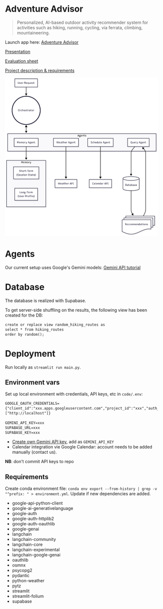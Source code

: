 # Adventure Advisor

> Personalized, AI-based outdoor activity recommender system for activities such as hiking, running, cycling, via ferrata, climbing, mountaineering.

Launch app here: [Adventure Advisor](https://adventure-advisor.streamlit.app/?embed=true)

[Presentation](https://docs.google.com/presentation/d/1I6_KMaVjDQBW956LGJKL19rHVB0e2eZjGBOP1vnWoXY/edit?usp=sharing)

[Evaluation sheet](https://docs.google.com/spreadsheets/d/1s2wzH-LdQ_XxiupfGNUrsPM4WAnDElnGttlZy1dA5_8/edit?usp=sharing)

[Project description & requirements](https://docs.google.com/document/d/1fnTi8bGLr4bmyiPhwUcyi8KCYAVgEAzMyFstvKaeqNs/edit?usp=sharing)

![Architecture](assets/architecture.png)

# Agents
Our current setup uses Google's Gemini models: [Gemini API tutorial](https://colab.research.google.com/github/google-gemini/cookbook/blob/main/quickstarts/Get_started.ipynb)

# Database
The database is realized with Supabase.

To get server-side shuffling on the results, the following view has been created for the DB:

```
create or replace view random_hiking_routes as
select * from hiking_routes
order by random();
```

# Deployment
Run locally as `streamlit run main.py`.

## Environment vars
Set up local environment with credentials, API keys, etc in `code/.env`:

```
GOOGLE_OAUTH_CREDENTIALS={"client_id":"xxx.apps.googleusercontent.com","project_id":"xxx","auth_uri":"https://accounts.google.com/o/oauth2/auth","token_uri":"https://oauth2.googleapis.com/token","auth_provider_x509_cert_url":"https://www.googleapis.com/oauth2/v1/certs","client_secret":"xxx","redirect_uris":["http://localhost"]}

GEMINI_API_KEY=xxx
SUPABASE_URL=xxx
SUPABASE_KEY=xxx
```

- [Create own Gemini API key](https://aistudio.google.com/app/apikey), add as `GEMINI_API_KEY`
- Calendar integration vie Google Calendar: account needs to be added manually (contact us).

**NB**: don't commit API keys to repo


## Requirements
Create conda environment file: `conda env export --from-history | grep -v "^prefix: " > environment.yml`. Update if new dependencies are added.

- google-api-python-client
- google-ai-generativelanguage
- google-auth
- google-auth-httplib2
- google-auth-oauthlib
- google-genai
- langchain
- langchain-community
- langchain-core
- langchain-experimental
- langchain-google-genai
- oauthlib
- osmnx
- psycopg2
- pydantic
- python-weather
- pytz
- streamlit
- streamlit-folium
- supabase
